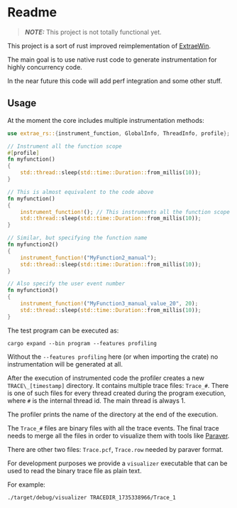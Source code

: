 # Readme

> **_NOTE:_**  This project is not totally functional yet.

This project is a sort of rust improved reimplementation of
[ExtraeWin](https://github.com/Ergus/ExtraeWin).

The main goal is to use native rust code to generate instrumentation
for highly concurrency code.

In the near future this code will add perf integration and some other stuff.

## Usage

At the moment the core includes multiple instrumentation methods:

```rust
use extrae_rs::{instrument_function, GlobalInfo, ThreadInfo, profile};

// Instrument all the function scope
#[profile]
fn myfunction()
{
    std::thread::sleep(std::time::Duration::from_millis(10));
}

// This is almost equivalent to the code above
fn myfunction()
{
    instrument_function!(); // This instruments all the function scope
    std::thread::sleep(std::time::Duration::from_millis(10));
}

// Similar, but specifying the function name
fn myfunction2()
{
    instrument_function!("MyFunction2_manual");
    std::thread::sleep(std::time::Duration::from_millis(10));
}

// Also specify the user event number
fn myfunction3()
{
    instrument_function!("MyFunction3_manual_value_20", 20);
    std::thread::sleep(std::time::Duration::from_millis(10));
}
```

The test program can be executed as:

```shell
cargo expand --bin program --features profiling
```

Without the `--features profiling` here (or when importing the crate)
no instrumentation will be generated at all.

After the execution of instrumented code the profiler creates a new
`TRACE\_[timestamp]` directory. It contains multiple trace files:
`Trace_#`. There is one of such files for every thread created during
the program execution, where `#` is the internal thread id. The main
thread is always 1.

The profiler prints the name of the directory at the end of the
execution.

The `Trace_#` files are binary files with all the trace events. The
final trace needs to merge all the files in order to visualize them
with tools like [Paraver](https://tools.bsc.es/paraver).

There are other two files: `Trace.pcf`, `Trace.row` needed by paraver
format.

For development purposes we provide a `visualizer` executable that can
be used to read the binary trace file as plain text.

For example:

```shell
./target/debug/visualizer TRACEDIR_1735338966/Trace_1
```

